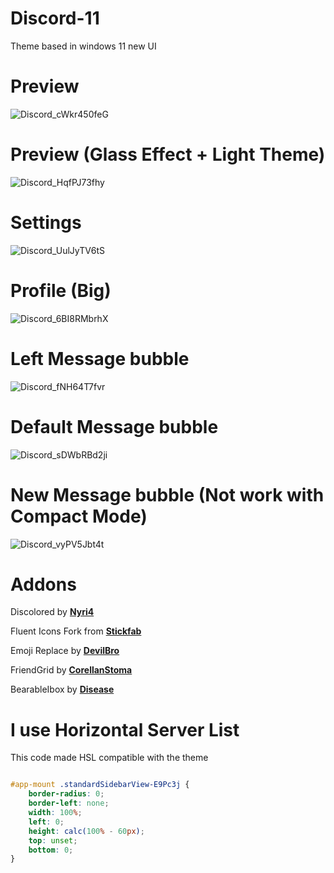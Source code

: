 # Discord-11
Theme based in windows 11 new UI

# Preview
![Discord_cWkr450feG](https://user-images.githubusercontent.com/79029257/174322739-eb0cd7da-0a46-4998-a22b-2fe4a164499c.png)

# Preview (Glass Effect + Light Theme)
![Discord_HqfPJ73fhy](https://user-images.githubusercontent.com/79029257/174323411-3667e16d-9192-4e64-8775-e52d78095b17.png)

# Settings
![Discord_UulJyTV6tS](https://user-images.githubusercontent.com/79029257/174322848-0c175f8d-906d-4496-a6ff-f0dd904c76ec.png)

# Profile (Big)
![Discord_6BI8RMbrhX](https://user-images.githubusercontent.com/79029257/177872238-2c620c24-fabd-4550-8f13-6fa0880fe6fb.png)

# Left Message bubble
![Discord_fNH64T7fvr](https://user-images.githubusercontent.com/79029257/174322112-318e087f-9544-4e84-bf07-b7c388ad4f0a.png)

# Default Message bubble
![Discord_sDWbRBd2ji](https://user-images.githubusercontent.com/79029257/174322280-abeb26c8-f33c-4dac-be7b-953dab09482f.png)

# New Message bubble (Not work with Compact Mode)
![Discord_vyPV5Jbt4t](https://user-images.githubusercontent.com/79029257/174322307-7d75edb8-3ab2-43da-a0af-682038bbffee.png)

# Addons
Discolored by **[Nyri4](https://github.com/NYRI4/Discolored)**

Fluent Icons Fork from **[Stickfab](https://github.com/stickfab/pc-fluenticons)**

Emoji Replace by **[DevilBro](https://github.com/mwittrien/BetterDiscordAddons/blob/master/Themes/EmojiReplace/EmojiReplace.theme.css)**

FriendGrid by **[CorellanStoma](https://github.com/CreArts-Community/Friends-Grid)**

BearableIbox by **[Disease](https://github.com/maenDisease/BetterDiscordStuff/blob/main/css/bearableInbox.css)**

# I use Horizontal Server List
This code made HSL compatible with the theme
```css

#app-mount .standardSidebarView-E9Pc3j {
    border-radius: 0;
    border-left: none;
    width: 100%;
    left: 0;
    height: calc(100% - 60px);
    top: unset;
    bottom: 0;
}
```
